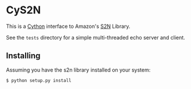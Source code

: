 
CyS2N
=====

This is a [Cython](http://cython.org/) interface to Amazon's [S2N](https://github.com/awslabs/s2n) Library.

See the ``tests`` directory for a simple multi-threaded echo server and client.

Installing
----------

Assuming you have the s2n library installed on your system:

```shell
$ python setup.py install
```
